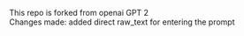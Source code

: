 This repo is forked from openai GPT 2
 <br /> Changes made: added direct raw_text for entering the prompt  <br />

